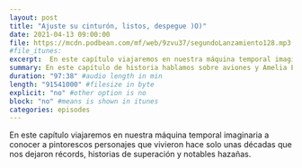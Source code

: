 ```yaml
---
layout: post
title: "Ajuste su cinturón, listos, despegue )O)"
date: 2021-04-13 09:00:00
file: https://mcdn.podbean.com/mf/web/9zvu37/segundoLanzamiento128.mp3
#file_itunes:
excerpt:  En este capítulo viajaremos en nuestra máquina temporal imaginaria a conocer a pintorescos personajes que vivieron hace solo unas décadas que nos dejaron récords, historias de superación y notables hazañas.
summary: En este capítulo de historia hablamos sobre aviones y Amelia Erhart.
duration: "97:38" #audio length in min
length: "91541000" #filesize in byte
explicit: "no" #other option is no
block: "no" #means is shown in itunes
categories: episodes
---
```


En este capítulo viajaremos en nuestra máquina temporal imaginaria a conocer a pintorescos personajes que vivieron hace solo unas décadas que nos dejaron récords, historias de superación y notables hazañas.